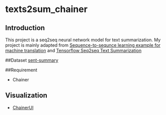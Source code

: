 # texts2sum_chainer

## Introduction
This project is a seq2seq neural network model for text summarization.
My project is mainly adapted from [Sequence-to-sequnce learning example for machine translation](https://github.com/chainer/chainer/tree/master/examples/seq2seq)
and [Tensorflow Seq2seq Text Summarization](https://github.com/thunlp/TensorFlow-Summarization)

##Dataset
[sent-summary](https://github.com/harvardnlp/sent-summary)

##Requirement
 -  Chainer
 
## Visualization
 - [ChainerUI](http://chainerui.readthedocs.io/en/latest/)